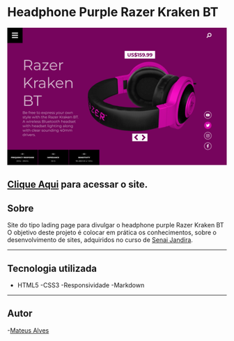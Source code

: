 # Headphone Purple Razer Kraken BT

![](./img/screenshot.png)

[Clique Aqui](https://mateusalves595.github.io/headphone-purple/) para acessar o site.
--
## Sobre
Site do tipo lading page para divulgar o headphone purple Razer Kraken BT
O objetivo deste projeto é colocar em prática os conhecimentos, sobre o desenvolvimento de sites, adquiridos no curso de [Senai Jandira](https://jandira.sp.senai.br/).

---
## Tecnologia utilizada
- HTML5
-CSS3
-Responsividade
-Markdown

---
## Autor
-[Mateus Alves](https://github.com/MateusAlves595)

